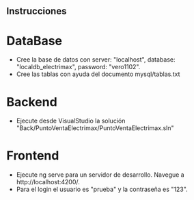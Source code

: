 ## Instrucciones
# DataBase
  - Cree la base de datos con server: "localhost", database: "localdb_electrimax", password: "vero1102".
  - Cree las tablas con ayuda del documento mysql/tablas.txt
  
# Backend
  - Ejecute desde VisualStudio  la solución "Back/PuntoVentaElectrimax/PuntoVentaElectrimax.sln"
  
# Frontend

  - Ejecute ng serve para un servidor de desarrollo. Navegue a http://localhost:4200/.
  - Para el login el usuario es "prueba" y la contraseña es "123".
